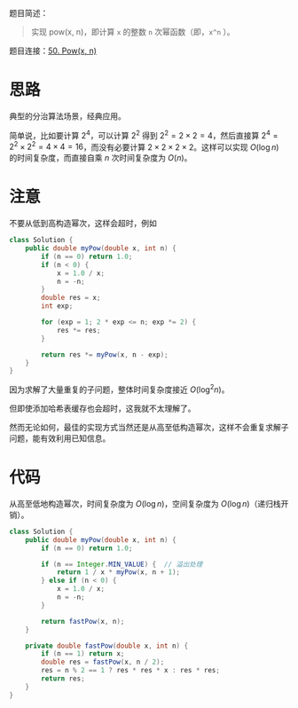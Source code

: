 题目简述：

> 实现 pow(x, n)，即计算 `x` 的整数 `n` 次幂函数（即，`x^n` ）。

题目连接：[50. Pow(x, n)](https://leetcode.cn/problems/powx-n/)

# 思路

典型的分治算法场景，经典应用。

简单说，比如要计算 $2^4$，可以计算 $2^2$ 得到 $2^2=2\times2=4$，然后直接算 $2^4=2^2\times2^2=4\times4=16$，而没有必要计算 $2\times2\times2\times2$。这样可以实现 $O(\log n)$ 的时间复杂度，而直接自乘 $n$ 次时间复杂度为 $O(n)$。

# 注意

不要从低到高构造幂次，这样会超时，例如

```java
class Solution {
    public double myPow(double x, int n) {
        if (n == 0) return 1.0;
        if (n < 0) {
            x = 1.0 / x;
            n = -n;
        }
        double res = x;
        int exp;

        for (exp = 1; 2 * exp <= n; exp *= 2) {
            res *= res;
        }

        return res *= myPow(x, n - exp);
    }
}
```

因为求解了大量重复的子问题，整体时间复杂度接近 $O(\log^2n)$。

但即使添加哈希表缓存也会超时，这我就不太理解了。

然而无论如何，最佳的实现方式当然还是从高至低构造幂次，这样不会重复求解子问题，能有效利用已知信息。

# 代码

从高至低地构造幂次，时间复杂度为 $O(\log n)$，空间复杂度为 $O(\log n)$（递归栈开销）。

```java
class Solution {
    public double myPow(double x, int n) {
        if (n == 0) return 1.0;

        if (n == Integer.MIN_VALUE) {  // 溢出处理
            return 1 / x * myPow(x, n + 1);
        } else if (n < 0) {
            x = 1.0 / x;
            n = -n;
        }

        return fastPow(x, n);
    }

    private double fastPow(double x, int n) {
        if (n == 1) return x;
        double res = fastPow(x, n / 2);
        res = n % 2 == 1 ? res * res * x : res * res;
        return res;
    }
}
```

